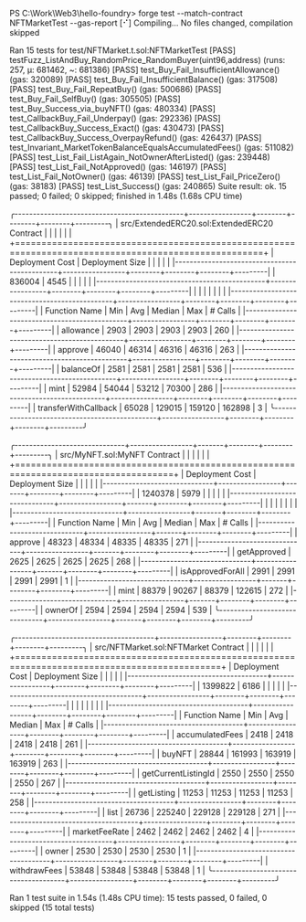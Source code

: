 PS C:\Work\Web3\hello-foundry> forge test --match-contract NFTMarketTest --gas-report
[⠊] Compiling...
No files changed, compilation skipped

Ran 15 tests for test/NFTMarket.t.sol:NFTMarketTest
[PASS] testFuzz_ListAndBuy_RandomPrice_RandomBuyer(uint96,address) (runs: 257, μ: 681462, ~: 681386)
[PASS] test_Buy_Fail_InsufficientAllowance() (gas: 320089)
[PASS] test_Buy_Fail_InsufficientBalance() (gas: 317508)
[PASS] test_Buy_Fail_RepeatBuy() (gas: 500686)
[PASS] test_Buy_Fail_SelfBuy() (gas: 305505)
[PASS] test_Buy_Success_via_buyNFT() (gas: 480334)
[PASS] test_CallbackBuy_Fail_Underpay() (gas: 292336)
[PASS] test_CallbackBuy_Success_Exact() (gas: 430473)
[PASS] test_CallbackBuy_Success_OverpayRefund() (gas: 426437)
[PASS] test_Invariant_MarketTokenBalanceEqualsAccumulatedFees() (gas: 511082)
[PASS] test_List_Fail_ListAgain_NotOwnerAfterListed() (gas: 239448)
[PASS] test_List_Fail_NotApproved() (gas: 146197)
[PASS] test_List_Fail_NotOwner() (gas: 46139)
[PASS] test_List_Fail_PriceZero() (gas: 38183)
[PASS] test_List_Success() (gas: 240865)
Suite result: ok. 15 passed; 0 failed; 0 skipped; finished in 1.48s (1.68s CPU time)

╭----------------------------------------------+-----------------+--------+--------+--------+---------╮
| src/ExtendedERC20.sol:ExtendedERC20 Contract |                 |        |        |        |         |
+=====================================================================================================+
| Deployment Cost                              | Deployment Size |        |        |        |         |
|----------------------------------------------+-----------------+--------+--------+--------+---------|
| 836004                                       | 4545            |        |        |        |         |
|----------------------------------------------+-----------------+--------+--------+--------+---------|
|                                              |                 |        |        |        |         |
|----------------------------------------------+-----------------+--------+--------+--------+---------|
| Function Name                                | Min             | Avg    | Median | Max    | # Calls |
|----------------------------------------------+-----------------+--------+--------+--------+---------|
| allowance                                    | 2903            | 2903   | 2903   | 2903   | 260     |
|----------------------------------------------+-----------------+--------+--------+--------+---------|
| approve                                      | 46040           | 46314  | 46316  | 46316  | 263     |
|----------------------------------------------+-----------------+--------+--------+--------+---------|
| balanceOf                                    | 2581            | 2581   | 2581   | 2581   | 536     |
|----------------------------------------------+-----------------+--------+--------+--------+---------|
| mint                                         | 52984           | 54044  | 53212  | 70300  | 286     |
|----------------------------------------------+-----------------+--------+--------+--------+---------|
| transferWithCallback                         | 65028           | 129015 | 159120 | 162898 | 3       |
╰----------------------------------------------+-----------------+--------+--------+--------+---------╯

╭------------------------------+-----------------+-------+--------+--------+---------╮
| src/MyNFT.sol:MyNFT Contract |                 |       |        |        |         |
+====================================================================================+
| Deployment Cost              | Deployment Size |       |        |        |         |
|------------------------------+-----------------+-------+--------+--------+---------|
| 1240378                      | 5979            |       |        |        |         |
|------------------------------+-----------------+-------+--------+--------+---------|
|                              |                 |       |        |        |         |
|------------------------------+-----------------+-------+--------+--------+---------|
| Function Name                | Min             | Avg   | Median | Max    | # Calls |
|------------------------------+-----------------+-------+--------+--------+---------|
| approve                      | 48323           | 48334 | 48335  | 48335  | 271     |
|------------------------------+-----------------+-------+--------+--------+---------|
| getApproved                  | 2625            | 2625  | 2625   | 2625   | 268     |
|------------------------------+-----------------+-------+--------+--------+---------|
| isApprovedForAll             | 2991            | 2991  | 2991   | 2991   | 1       |
|------------------------------+-----------------+-------+--------+--------+---------|
| mint                         | 88379           | 90267 | 88379  | 122615 | 272     |
|------------------------------+-----------------+-------+--------+--------+---------|
| ownerOf                      | 2594            | 2594  | 2594   | 2594   | 539     |
╰------------------------------+-----------------+-------+--------+--------+---------╯

╭--------------------------------------+-----------------+--------+--------+--------+---------╮
| src/NFTMarket.sol:NFTMarket Contract |                 |        |        |        |         |
+=============================================================================================+
| Deployment Cost                      | Deployment Size |        |        |        |         |
|--------------------------------------+-----------------+--------+--------+--------+---------|
| 1399822                              | 6186            |        |        |        |         |
|--------------------------------------+-----------------+--------+--------+--------+---------|
|                                      |                 |        |        |        |         |
|--------------------------------------+-----------------+--------+--------+--------+---------|
| Function Name                        | Min             | Avg    | Median | Max    | # Calls |
|--------------------------------------+-----------------+--------+--------+--------+---------|
| accumulatedFees                      | 2418            | 2418   | 2418   | 2418   | 261     |
|--------------------------------------+-----------------+--------+--------+--------+---------|
| buyNFT                               | 28844           | 161993 | 163919 | 163919 | 263     |
|--------------------------------------+-----------------+--------+--------+--------+---------|
| getCurrentListingId                  | 2550            | 2550   | 2550   | 2550   | 267     |
|--------------------------------------+-----------------+--------+--------+--------+---------|
| getListing                           | 11253           | 11253  | 11253  | 11253  | 258     |
|--------------------------------------+-----------------+--------+--------+--------+---------|
| list                                 | 26736           | 225240 | 229128 | 229128 | 271     |
|--------------------------------------+-----------------+--------+--------+--------+---------|
| marketFeeRate                        | 2462            | 2462   | 2462   | 2462   | 4       |
|--------------------------------------+-----------------+--------+--------+--------+---------|
| owner                                | 2530            | 2530   | 2530   | 2530   | 1       |
|--------------------------------------+-----------------+--------+--------+--------+---------|
| withdrawFees                         | 53848           | 53848  | 53848  | 53848  | 1       |
╰--------------------------------------+-----------------+--------+--------+--------+---------╯


Ran 1 test suite in 1.54s (1.48s CPU time): 15 tests passed, 0 failed, 0 skipped (15 total tests)